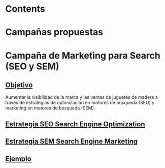 # Contents

# Campañas propuestas
# Campaña de Marketing para Search (SEO y SEM)

## [Objetivo](#objetivo)
Aumentar la visibilidad de la marca y las ventas de juguetes de madera a través de estrategias de optimización en motores de búsqueda (SEO) y marketing en motores de búsqueda (SEM).

## [Estrategia SEO Search Engine Optimization](#estrategia_seo)
## [Estrategia SEM Search Engine Marketing](#estrategia_sem)
## [Ejemplo](#ejemplo_search)
